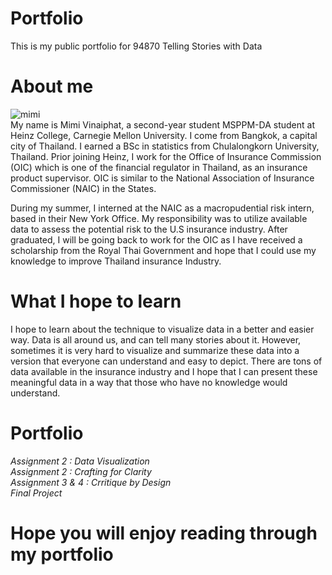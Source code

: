 # Portfolio
This is my public portfolio for 94870 Telling Stories with Data

# About me
![mimi](https://user-images.githubusercontent.com/112348105/188168401-4e687f68-8d22-4b10-8b76-e1c51a4c1523.jpg)
<br /> 
My name is Mimi Vinaiphat, a second-year student MSPPM-DA student at Heinz College, Carnegie Mellon University. I come from Bangkok, a capital city of Thailand. I  earned a BSc in statistics from Chulalongkorn University, Thailand. Prior joining Heinz, I work for the Office of Insurance Commission (OIC) which is one of the financial regulator in Thailand, as an insurance product supervisor. OIC is similar to the National Association of Insurance Commissioner (NAIC) in the States.

During my summer, I interned at the NAIC as a macropudential risk intern, based in their New York Office. My responsibility was to utilize available data to assess the potential risk to the U.S insurance industry. After graduated, I will be going back to work for the OIC as I have received a scholarship from the Royal Thai Government and hope that I could use my knowledge to improve Thailand insurance Industry.

# What I hope to learn
I hope to learn about the technique to visualize data in a better and easier way. Data is all around us, and can tell many stories about it. However, sometimes it is very hard to visualize and summarize these data into a version that everyone can understand and easy to depict. There are tons of data available in the insurance industry and I hope that I can present these meaningful data in a way that those who have no knowledge would understand. 

# Portfolio
_Assignment 2 : Data Visualization_
 <br /> _Assignment 2 : Crafting for Clarity_
 <br /> _Assignment 3 & 4 : Crritique by Design_
 <br /> _Final Project_

# Hope you will enjoy reading through my portfolio
